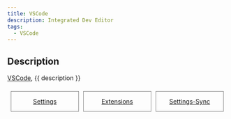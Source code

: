 ```yaml
---
title: VSCode
description: Integrated Dev Editor
tags:
  - VSCode
---
```


## Description

[VSCode](https://code.visualstudio.com/download "Official Site"), {{ description }}

<style>
.outter-container {
  padding: 0.5rem;
  display: grid;
  grid-template-columns: 1fr 1fr 1fr; /* Fractional  */
  gap: 10px;
    /* column-gap: 10px; 
    row-gap: 20px; */
}

.item-00 {
  text-align: center;
  border: 0.25px solid gray;
}
</style>

<div class="outter-container">
    <div class="item-00 box1"><a href="settings/"><p>Settings</p></a></div>
    <div class="item-00 box1"><a href="extensions/"><p>Extensions</p></a></div>
    <div class="item-00 box1"><a href="settings-sync/"><p>Settings-Sync</p></a></div>  
</div>

